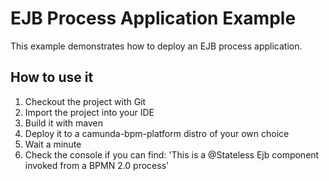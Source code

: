 EJB Process Application Example
=================================

This example demonstrates how to deploy an EJB process application.

How to use it
-----------------------------

1. Checkout the project with Git
2. Import the project into your IDE
3. Build it with maven
4. Deploy it to a camunda-bpm-platform distro of your own choice
5. Wait a minute
6. Check the console if you can find: 'This is a @Stateless Ejb component invoked from a BPMN 2.0 process'